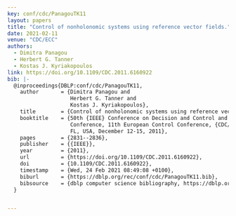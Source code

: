 ```yaml
---
key: conf/cdc/PanagouTK11
layout: papers
title: "Control of nonholonomic systems using reference vector fields."
date: 2021-02-11
venue: "CDC/ECC"
authors:
  - Dimitra Panagou
  - Herbert G. Tanner
  - Kostas J. Kyriakopoulos
link: https://doi.org/10.1109/CDC.2011.6160922
bib: |-
  @inproceedings{DBLP:conf/cdc/PanagouTK11,
    author       = {Dimitra Panagou and
                    Herbert G. Tanner and
                    Kostas J. Kyriakopoulos},
    title        = {Control of nonholonomic systems using reference vector fields},
    booktitle    = {50th {IEEE} Conference on Decision and Control and European Control
                    Conference, 11th European Control Conference, {CDC/ECC} 2011, Orlando,
                    FL, USA, December 12-15, 2011},
    pages        = {2831--2836},
    publisher    = {{IEEE}},
    year         = {2011},
    url          = {https://doi.org/10.1109/CDC.2011.6160922},
    doi          = {10.1109/CDC.2011.6160922},
    timestamp    = {Wed, 24 Feb 2021 08:49:08 +0100},
    biburl       = {https://dblp.org/rec/conf/cdc/PanagouTK11.bib},
    bibsource    = {dblp computer science bibliography, https://dblp.org}
  }


---
```

